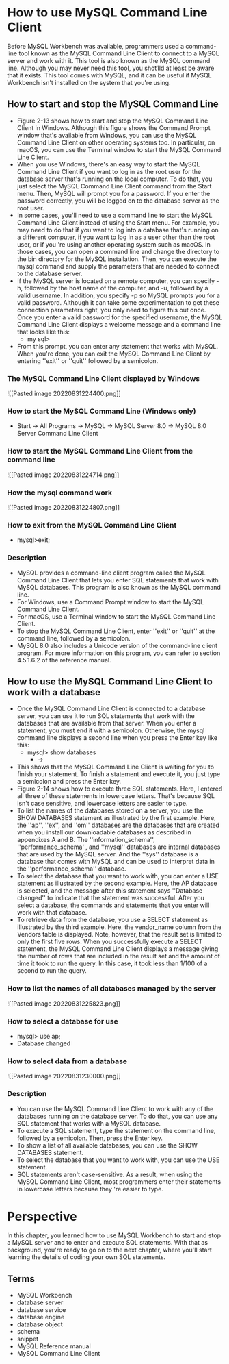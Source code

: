# How to use MySQL Command Line Client
Before MySQL Workbench was available, programmers used a command-line tool known as the MySQL Command Line Client to connect to a MySQL server and work with it. This tool is also known as the MySQL command line. Although you may never need this tool, you shot1ld at least be aware that it exists. This tool comes with MySQL, and it can be useful if MySQL Workbench isn't installed on the system that you're using.
## How to start and stop the MySQL Command Line
- Figure 2-13 shows how to start and stop the MySQL Command Line Client in Windows. Although this figure shows the Command Prompt window that's available from Windows, you can use the MySQL Command Line Client on other operating systems too. In particular, on macOS, you can use the Terminal window to start the MySQL Command Line Client. 
- When you use Windows, there's an easy way to start the MySQL Command Line Client if you want to log in as the root user for the database server that's running on the local computer. To do that, you just select the MySQL Command Line Client command from the Start menu. Then, MySQL will prompt you for a password. If you enter the password correctly, you will be logged on to the database server as the root user. 
- In some cases, you'll need to use a command line to start the MySQL Command Line Client instead of using the Start menu. For example, you may need to do that if you want to log into a database that's running on a different computer, if you want to log in as a user other than the root user, or if you 're using another operating system such as macOS. In those cases, you can open a command line and change the directory to the bin directory for the MySQL installation. Then, you can execute the mysql command and supply the parameters that are needed to connect to the database server. 
- If the MySQL server is located on a remote computer, you can specify -h, followed by the host name of the computer, and -u, followed by a valid username. In addition, you specify -p so MySQL prompts you for a valid password. Although it can take some experimentation to get these connection parameters right, you only need to figure this out once. Once you enter a valid password for the specified username, the MySQL Command Line Client displays a welcome message and a command line that looks like this: 
	- my sql> 
- From this prompt, you can enter any statement that works with MySQL. When you're done, you can exit the MySQL Command Line Client by entering ''exit'' or ''quit'' followed by a semicolon.
### The MySQL Command Line Client displayed by Windows
![[Pasted image 20220831224400.png]]
### How to start the MySQL Command Line (Windows only)
- Start -> All Programs -> MySQL -> MySQL Server 8.0 -> MySQL 8.0 Server Command Line Client
### How to start the MySQL Command Line Client from the command line
![[Pasted image 20220831224714.png]]
### How the mysql command work
![[Pasted image 20220831224807.png]]
### How to exit from the MySQL Command Line Client
- mysql>exit;
### Description
- MySQL provides a command-line client program called the MySQL Command Line Client that lets you enter SQL statements that work with MySQL databases. This program is also known as the MySQL command line.
- For Windows, use a Command Prompt window to start the MySQL Command Line Client. 
- For macOS, use a Terminal window to start the MySQL Command Line Client. 
- To stop the MySQL Command Line Client, enter ''exit'' or ''quit'' at the command line, followed by a semicolon. 
- MySQL 8.0 also includes a Unicode version of the command-line client program. For more information on this program, you can refer to section 4.5.1.6.2 of the reference manual.
## How to use the MySQL Command Line Client to work with a database
- Once the MySQL Command Line Client is connected to a database server, you can use it to run SQL statements that work with the databases that are available from that server. When you enter a statement, you must end it with a semicolon. Otherwise, the mysql command line displays a second line when you press the Enter key like this: 
	- mysql> show databases 
		- ->  
- This shows that the MySQL Command Line Client is waiting for you to finish your statement. To finish a statement and execute it, you just type a semicolon and press the Enter key. 
- Figure 2-14 shows how to execute three SQL statements. Here, I entered all three of these statements in lowercase letters. That's because SQL isn't case sensitive, and lowercase letters are easier to type. 
- To list the names of the databases stored on a server, you use the SHOW DATABASES statement as illustrated by the first example. Here, the ''ap'', ''ex'', and ''om'' databases are the databases that are created when you install our downloadable databases as described in appendixes A and B. The ''information_schema'', ''performance_schema'', and ''mysql'' databases are internal databases that are used by the MySQL server. And the ''sys'' database is a database that comes with MySQL and can be used to interpret data in the ''performance_schema'' database. 
- To select the database that you want to work with, you can enter a USE statement as illustrated by the second example. Here, the AP database is selected, and the message after this statement says ''Database changed'' to indicate that the statement was successful. After you select a database, the commands and statements that you enter will work with that database. 
- To retrieve data from the database, you use a SELECT statement as illustrated by the third example. Here, the vendor_name column from the Vendors table is displayed. Note, however, that the result set is limited to only the first five rows. When you successfully execute a SELECT statement, the MySQL Command Line Client displays a message giving the number of rows that are included in the result set and the amount of time it took to run the query. In this case, it took less than 1/100 of a second to run the query.
### How to list the names of all databases managed by the server
![[Pasted image 20220831225823.png]]
### How to select a database for use
- mysql> use ap;
- Database changed
### How to select data from a database
![[Pasted image 20220831230000.png]]
### Description
- You can use the MySQL Command Line Client to work with any of the databases running on the database server. To do that, you can use any SQL statement that works with a MySQL database. 
- To execute a SQL statement, type the statement on the command line, followed by a semicolon. Then, press the Enter key. 
- To show a list of all available databases, you can use the SHOW DATABASES statement. 
- To select the database that you want to work with, you can use the USE statement. 
- SQL statements aren't case-sensitive. As a result, when using the MySQL Command Line Client, most programmers enter their statements in lowercase letters because they 're easier to type.

# Perspective
In this chapter, you learned how to use MySQL Workbench to start and stop a MySQL server and to enter and execute SQL statements. With that as background, you're ready to go on to the next chapter, where you'll start learning the details of coding your own SQL statements.
## Terms
- MySQL Workbench
- database server
- database service
- database engine
- database object
- schema
- snippet
- MySQL Reference manual
- MySQL Command Line Client